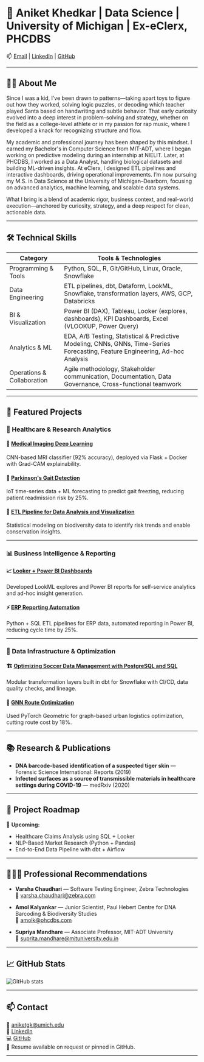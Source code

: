 # 👋 Aniket Khedkar | Data Science | University of Michigan | Ex-eClerx, PHCDBS

📫 [Email](mailto:aniketgk@umich.edu) | [LinkedIn](https://www.linkedin.com/in/aniket-khedkar-ak/) | [GitHub](https://github.com/Aniket-Khedkar)

---

## 👨‍🎓 About Me

Since I was a kid, I’ve been drawn to patterns—taking apart toys to figure out how they worked, solving logic puzzles, or decoding which teacher played Santa based on handwriting and subtle behavior. That early curiosity evolved into a deep interest in problem-solving and strategy, whether on the field as a college-level athlete or in my passion for rap music, where I developed a knack for recognizing structure and flow.

My academic and professional journey has been shaped by this mindset. I earned my Bachelor's in Computer Science from MIT-ADT, where I began working on predictive modeling during an internship at NIELIT. Later, at PHCDBS, I worked as a Data Analyst, handling biological datasets and building ML-driven insights. At eClerx, I designed ETL pipelines and interactive dashboards, driving operational improvements. I’m now pursuing my M.S. in Data Science at the University of Michigan–Dearborn, focusing on advanced analytics, machine learning, and scalable data systems.

What I bring is a blend of academic rigor, business context, and real-world execution—anchored by curiosity, strategy, and a deep respect for clean, actionable data.

---

## 🛠 Technical Skills

| Category                  | Tools & Technologies                                                                                  |
|--------------------------|------------------------------------------------------------------------------------------------------|
| Programming & Tools      | Python, SQL, R, Git/GitHub, Linux, Oracle, Snowflake                                                  |
| Data Engineering         | ETL pipelines, dbt, Dataform, LookML, Snowflake, transformation layers, AWS, GCP, Databricks         |
| BI & Visualization       | Power BI (DAX), Tableau, Looker (explores, dashboards), KPI Dashboards, Excel (VLOOKUP, Power Query) |
| Analytics & ML           | EDA, A/B Testing, Statistical & Predictive Modeling, CNNs, GNNs, Time-Series Forecasting, Feature Engineering, Ad-hoc Analysis |
| Operations & Collaboration | Agile methodology, Stakeholder communication, Documentation, Data Governance, Cross-functional teamwork |

---

## 📂 Featured Projects

### 🏥 Healthcare & Research Analytics

#### 🔬 [Medical Imaging Deep Learning](https://github.com/Aniket-Khedkar/medical-imaging-cnn)  
CNN-based MRI classifier (92% accuracy), deployed via Flask + Docker with Grad-CAM explainability.

#### 🧠 [Parkinson's Gait Detection](https://github.com/Aniket-Khedkar/parkinsons-gait-analysis)  
IoT time-series data + ML forecasting to predict gait freezing, reducing patient readmission risk by 25%.

#### 🧬 [ETL Pipeline for Data Analysis and Visualization](https://github.com/Aniket-Khedkar/etl-pipeline-for-data-analysis-and-visualization)  
Statistical modeling on biodiversity data to identify risk trends and enable conservation insights.

---

### 📊 Business Intelligence & Reporting

#### 📈 [Looker + Power BI Dashboards](https://github.com/Aniket-Khedkar/looker-analytics-demo)  
Developed LookML explores and Power BI reports for self-service analytics and ad-hoc insight generation.

#### ⚡ [ERP Reporting Automation](https://github.com/Aniket-Khedkar/erp-automated-reporting)  
Python + SQL ETL pipelines for ERP data, automated reporting in Power BI, reducing cycle time by 25%.

---

### 🧱 Data Infrastructure & Optimization

#### 🏗️ [Optimizing Soccer Data Management with PostgreSQL and SQL](https://github.com/Aniket-Khedkar/Optimizing-Soccer-Data-Management-Advanced-Database-Design-and-Analysis)  
Modular transformation layers built in dbt for Snowflake with CI/CD, data quality checks, and lineage.

#### 🚦 [GNN Route Optimization](https://github.com/Aniket-Khedkar/gnn-route-optimization)  
Used PyTorch Geometric for graph-based urban logistics optimization, cutting route cost by 18%.

---

## 📚 Research & Publications

- **DNA barcode-based identification of a suspected tiger skin** — Forensic Science International: Reports (2019)  
- **Infected surfaces as a source of transmissible materials in healthcare settings during COVID-19** — medRxiv (2020)

---

## 🧭 Project Roadmap

📌 **Upcoming:**  
- Healthcare Claims Analysis using SQL + Looker  
- NLP-Based Market Research (Python + Pandas)  
- End-to-End Data Pipeline with dbt + Airflow

---

## 🧑‍🤝‍🧑 Professional Recommendations

- **Varsha Chaudhari** — Software Testing Engineer, Zebra Technologies  
  📧 varsha.chaudhari@zebra.com

- **Amol Kalyankar** — Junior Scientist, Paul Hebert Centre for DNA Barcoding & Biodiversity Studies  
  📧 amolk@phcdbs.com

- **Supriya Mandhare** — Associate Professor, MIT-ADT University  
  📧 suprita.mandhare@mituniversity.edu.in

---

## 📈 GitHub Stats

![GitHub stats](https://github-readme-stats.vercel.app/api?username=Aniket-Khedkar&show_icons=true&theme=radical)

---

## 📫 Contact

📧 [aniketgk@umich.edu](mailto:aniketgk@umich.edu)  
🔗 [LinkedIn](https://www.linkedin.com/in/aniket-khedkar-ak/)  
💻 [GitHub](https://github.com/Aniket-Khedkar)  
📄 Resume available on request or pinned in GitHub.

---
